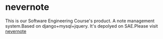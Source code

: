 nevernote
=========

This is our Software Engineering Course's product.
A note management system.Based on django+mysql+jquery.
It's depolyed on SAE.Please visit [nevernote]('http://sysunevernote.sinaapp.com/Ju/main#')
